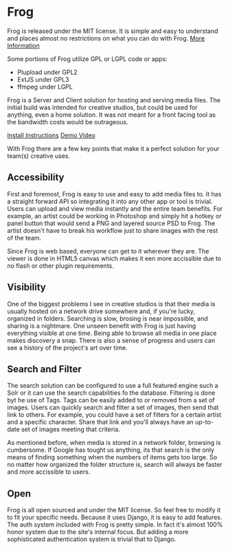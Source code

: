 Frog
====

Frog is released under the MIT license. It is simple and easy to understand and places almost no restrictions on what you can do with Frog.
[More Information](http://en.wikipedia.org/wiki/MIT_License)

Some portions of Frog utilize GPL or LGPL code or apps:
* Plupload under GPL2
* ExtJS under GPL3
* ffmpeg under LGPL

Frog is a Server and Client solution for hosting and serving media files.  The initial build was intended for creative studios, but could be used for anything, even a home solution.  It was not meant for a front facing tool as the bandwidth costs would be outrageous.

[Install Instructions](https://github.com/theiviaxx/Frog/wiki/Server)
[Demo Video](http://www.youtube.com/watch?v=Brfzw7CyuGo)

With Frog there are a few key points that make it a perfect solution for your team(s) creative uses.

Accessibility
-------------

First and foremost, Frog is easy to use and easy to add media files to.  It has a straight forward API so integrating it into any other app or tool is trivial.  Users can upload and view media instantly and the entire team benefits.  For example, an artist could be working in Photoshop and simply hit a hotkey or panel button that would send a PNG and layered source PSD to Frog.  The artist doesn't have to break his workflow just to share images with the rest of the team.

Since Frog is web based, everyone can get to it wherever they are.  The viewer is done in HTML5 canvas which makes it een more accissible due to no flash or other plugin requirements.

Visibility
----------

One of the biggest problems I see in creative studios is that their media is usually hosted on a network drive somewhere and, if you're lucky, organized in folders.  Searching is slow, brosing is near impossible, and sharing is a nightmare.  One unseen benefit with Frog is just having everything visible at one time.  Being able to browse all media in one place makes discovery a snap.  There is also a sense of progress and users can see a history of the project's art over time.

Search and Filter
-----------------

The search solution can be configured to use a full featured engine such a Solr or it can use the search capabilities fo the database.  Filtering is done byt he use of Tags.  Tags can be easily added to or removed from a set of images.  Users can quickly search and filter a set of images, then send that link to others.  For example, you could have a set of filters for a certain artist and a specific character.  Share that link and you'll always have an up-to-date set of images meeting that criteria.

As mentioned before, when media is stored in a network folder, browsing is cumbersome.  If Google has tought us anything, its that search is the only means of finding something when the numbers of items gets too large.  So no matter how organized the folder structure is, search will always be faster and more accissible to users.

Open
----

Frog is all open sourced and under the MIT license.  So feel free to modify it to fit your specific needs.  Because it uses Django, it is easy to add features.  The auth system included with Frog is pretty simple.  In fact it's almost 100% honor system due to the site's internal focus.  But adding a more sophisticated authentication system is trivial that to Django.